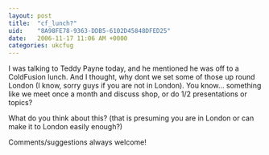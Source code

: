 ```yaml
---
layout: post
title:  "cf_lunch?"
uid:	"8A98FE78-9363-DDB5-6102D45848DFED25"
date:   2006-11-17 11:06 AM +0000
categories: ukcfug
---
```

I was talking to Teddy Payne today, and he mentioned he was off to a ColdFusion lunch. And I thought, why dont we set some of those up round London (I know, sorry guys if you are not in London). You know... something like we meet once a month and discuss shop, or do 1/2 presentations or topics?

What do you think about this? (that is presuming you are in London or can make it to London easily enough?)

Comments/suggestions always welcome!